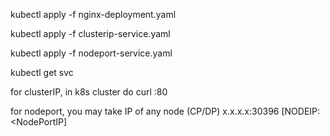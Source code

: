 kubectl apply -f nginx-deployment.yaml

kubectl apply -f clusterip-service.yaml

kubectl apply -f nodeport-service.yaml


kubectl get svc

for clusterIP, in k8s cluster do curl <ClusterIP>:80

for nodeport, you may take IP of any node (CP/DP)
x.x.x.x:30396 [NODEIP:<NodePortIP]

